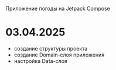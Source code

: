 Приложение погоды на Jetpack Compose

# 03.04.2025
- создание структуры проекта
- создание Domain-слоя приложения
- настройка Data-слоя